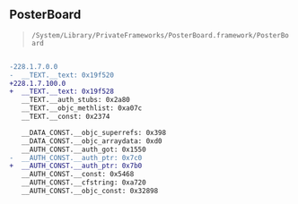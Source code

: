 ## PosterBoard

> `/System/Library/PrivateFrameworks/PosterBoard.framework/PosterBoard`

```diff

-228.1.7.0.0
-  __TEXT.__text: 0x19f520
+228.1.7.100.0
+  __TEXT.__text: 0x19f528
   __TEXT.__auth_stubs: 0x2a80
   __TEXT.__objc_methlist: 0xa07c
   __TEXT.__const: 0x2374

   __DATA_CONST.__objc_superrefs: 0x398
   __DATA_CONST.__objc_arraydata: 0xd0
   __AUTH_CONST.__auth_got: 0x1550
-  __AUTH_CONST.__auth_ptr: 0x7c0
+  __AUTH_CONST.__auth_ptr: 0x7b0
   __AUTH_CONST.__const: 0x5468
   __AUTH_CONST.__cfstring: 0xa720
   __AUTH_CONST.__objc_const: 0x32898

```
